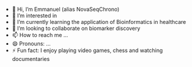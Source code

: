 - 👋 Hi, I’m Emmanuel (alias NovaSeqChrono)
- 👀 I’m interested in 
- 🌱 I’m currently learning the application of Bioinformatics in healthcare
- 💞️ I’m looking to collaborate on biomarker discovery
- 📫 How to reach me ...
- 😄 Pronouns: ...
- ⚡ Fun fact: I enjoy playing video games, chess and watching documentaries

<!---
NovaSeqChrono/NovaSeqChrono is a ✨ special ✨ repository because its `README.md` (this file) appears on your GitHub profile.
You can click the Preview link to take a look at your changes.
--->
